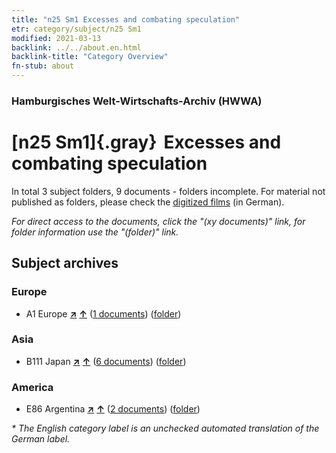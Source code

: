 ```yaml
---
title: "n25 Sm1 Excesses and combating speculation"
etr: category/subject/n25 Sm1
modified: 2021-03-13
backlink: ../../about.en.html
backlink-title: "Category Overview"
fn-stub: about
---
```


### Hamburgisches Welt-Wirtschafts-Archiv (HWWA)
# [n25 Sm1]{.gray}&#8201; Excesses and combating speculation&#160; 





In total 3 subject folders, 9 documents - folders incomplete.
For material not published as folders, please check the [digitized films](/film/h1_sh) (in German).

_For direct access to the documents, click the "(xy documents)" link, for folder information use the "(folder)" link._

## Subject archives



### Europe

- A1 Europe [**&nearr;**](../../../geo/i/140892/about.en.html "Europe (all folders)") [**&uarr;**](../../../geo/about.en.html#A1 "Country category system") (<a href="https://pm20.zbw.eu/dfgview/sh/140892,145487" title="about: Europe : Excesses and combating speculation" target="_blank">1 documents</a>) ([folder](http://purl.org/pressemappe20/folder/sh/140892,145487))

### Asia

- B111 Japan [**&nearr;**](../../../geo/i/141272/about.en.html "Japan (all folders)") [**&uarr;**](../../../geo/about.en.html#B111 "Country category system") (<a href="https://pm20.zbw.eu/dfgview/sh/141272,145487" title="about: Japan : Excesses and combating speculation" target="_blank">6 documents</a>) ([folder](http://purl.org/pressemappe20/folder/sh/141272,145487))

### America

- E86 Argentina [**&nearr;**](../../../geo/i/141692/about.en.html "Argentina (all folders)") [**&uarr;**](../../../geo/about.en.html#E86 "Country category system") (<a href="https://pm20.zbw.eu/dfgview/sh/141692,145487" title="about: Argentina : Excesses and combating speculation" target="_blank">2 documents</a>) ([folder](http://purl.org/pressemappe20/folder/sh/141692,145487))


_* The English category label is an unchecked automated translation of the German label._

